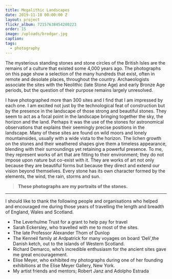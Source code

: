 ```yaml
---
title: Megalithic Landscapes
date: 2019-11-18 00:00:00 Z
layout: project
flickr_album: 72157638454280223
order: 15
image: /uploads/brodgar.jpg
caption:
tags:
  - photography
---
```


The mysterious standing stones and stone circles of the British Isles are the remains of a culture that existed some 4,000 years ago. The photographs on this page show a selection of the many hundreds that exist, often in remote and desolate places, throughout the country. Archaeologists associate the sites with the Neolithic (late Stone Age) and early Bronze Age periods, but the question of their purpose remains largely unresolved.

I have photographed more than 300 sites and I find that I am impressed by each one. I am excited not just by the technological feat of construction but by the presence in the landscape of those strong and beautiful stones. They seem to act as a focal point in the landscape bringing together the sky, the horizon and the land. Perhaps it was the use of the stones for astronomical observations that explains their seemingly precise positions in the landscape. Many of these sites are found on wild moors and lonely mountainsides, usually with a wide vista to the horizon. The lichen growth on the stones and their weathered shapes give them a timeless appearance, blending with their surroundings yet retaining a powerful presence. To me, they represent works of art that are fitting to their environment; they do not impose upon nature but co-exist with it. They are works of art not only because they are beautiful forms but because they direct and extend our vision beyond themselves. Every stone has its own character formed by the elements, the wind, the rain, storms and sun.

> **These photographs are my portraits of the stones.**

<hr />

I should like to thank the following people and organisations who helped and encouraged me during those years of travelling the length and breadth of England, Wales and Scotland.

- The Leverhulme Trust for a grant to help pay for travel
- Sarah Eckersley, who travelled with me to most of the sites.
- The late Professor Alexander Thom of Dunlop
- The Kenneil family at Ardpatrick for many voyages on board ‘Deli’,the Danish ketch, out to the islands of Western Scotland.
- Richard Demarco, who’s incredible enthusiasm for the ancient sites gave me great encouragement.
- Elise Meyer, who exhibited my photographs during one of her founding exhibitions at the Elise Meyer Gallery, New York.
- My artist friends and mentors; Robert Janz and Adolpho Estrada
